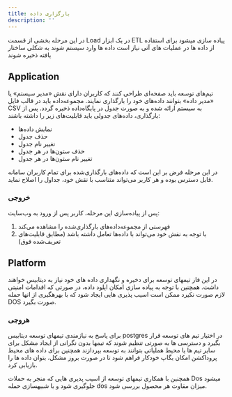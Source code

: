 ```yaml
---
title: بارگزاری داده
description: ''
---
```


در این مرحله بخشی از قسمت Load در یک ابزار ETL پیاده سازی میشود
برای استفاده از داده ها در عملیات های آتی نیاز است داده ها وارد سیستم شوند به شکلی ساختار یافته ذخیره شوند

## َApplication

تیم‌های توسعه باید صفحه‌ای طراحی کنند که کاربران دارای نقش «مدیر سیستم» یا «مدیر داده» بتوانند داده‌های خود را بارگذاری
نمایند. مجموعه‌داده باید در قالب فایل
CSV
به سیستم ارائه شده و به صورت جدول در پایگاه‌داده ذخیره گردد. پس از بارگذاری، داده‌های جدولی
باید قابلیت‌های زیر را داشته باشند:

- نمایش داده‌ها
- حذف جدول
- تغییر نام جدول
- حذف ستون‌ها در هر جدول
- تغییر نام ستون‌ها در هر جدول

در این مرحله فرض بر این است که داده‌های بارگذاری‌شده برای تمام کاربران سامانه قابل دسترس بوده و هر کاربر می‌تواند متناسب
با نقش خود، جداول را اصلاح نماید.

### خروجی

پس از پیاده‌سازی این مرحله، کاربر پس از ورود به وب‌سایت:

1. فهرستی از مجموعه‌داده‌های بارگذاری‌شده را مشاهده می‌کند
2. با توجه به نقش خود می‌تواند با داده‌ها تعامل داشته باشد (مطابق قابلیت‌های تعریف‌شده فوق)

## Platform

در این فاز
تیمهای توسعه برای دخیره و نگهداری داده های خود نیاز به دیتابیس خواهند داشت.
همچنین با توجه به پیاده سازی امکان اپلود داده، در صورتی که اقدامات امنیتی لازم صورت نکیرد ممکن است اسیب پذیری هایی ایجاد
شود که با بهرهگیری از انها حمله DOS صورت بگیرد.

### هروجی

برای پاسخ به نیازمندی تیمهای توسعه دیتابیس
postgres
در اختیار تیم های توسعه قرار بگیرد و دسترسی ها به صورتی تنظیم شوند که تیمها بدون نگرانی از ایجاد مشکل برای سایر تیم ها
یا محیط هملیاتی بتوانند به توسعه بپردازند
همچنین برای داده های محیط پروداکشن امکان بگاپ خودکار فراهم شود تا در صورت بروز مشکل، بتوان داده ها را بازیابی کرد.

همچنین با همکاری تیمهای توسعه از اسیب پدیری هایی که منجر به حملات Dos میشود جلوگیری شود و با شبیهسازی حمله dos میزان
مقاوت هر محصول بررسی شود.